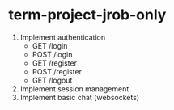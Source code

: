 # term-project-jrob-only

1. Implement authentication
   - GET /login
   - POST /login
   - GET /register
   - POST /register
   - GET /logout
2. Implement session management
3. Implement basic chat (websockets)
